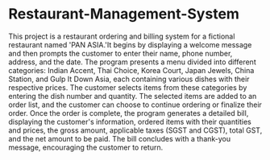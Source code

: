 # Restaurant-Management-System
This project is a restaurant ordering and billing system for a fictional restaurant named 'PAN ASIA.'It begins by displaying a welcome message and then prompts the customer to enter their name, phone number, address, and the date. The program presents a menu divided into different categories: Indian Accent, Thai Choice, Korea Court, Japan Jewels, China Station, and Gulp It Down Asia, each containing various dishes with their respective prices. The customer selects items from these categories by entering the dish number and quantity. The selected items are added to an order list, and the customer can choose to continue ordering or finalize their order. Once the order is complete, the program generates a detailed bill, displaying the customer's information, ordered items with their quantities and prices, the gross amount, applicable taxes (SGST and CGST), total GST, and the net amount to be paid. The bill concludes with a thank-you message, encouraging the customer to return.
